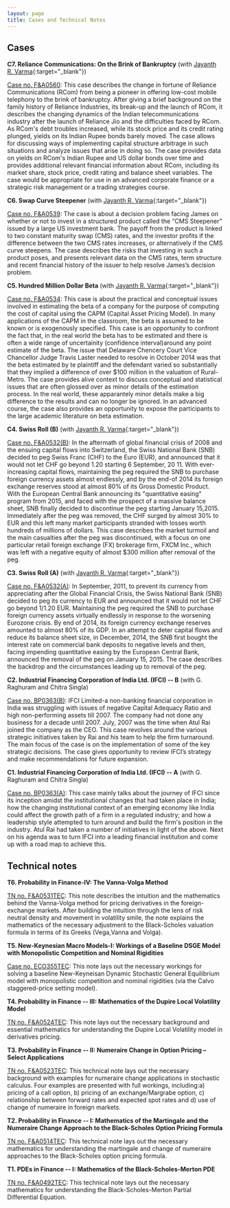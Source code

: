 ```yaml
---
layout: page
title: Cases and Technical Notes
---
```


## Cases 

**C7. Reliance Communications: On the Brink of Bankruptcy** (with [Jayanth
R. Varma](https://www.jrvarma.in/){:target="_blank"})  

[Case no.
F&A0560](https://cases.iima.ac.in/index.php/reliance-communications-on-the-brink-of-bankruptcy.html):
This case describes the change in fortune of Reliance Communications (RCom) from
being a pioneer in offering low-cost mobile telephony to the brink of
bankruptcy. After giving a brief background on the family history of Reliance
Industries, its break-up and the launch of RCom, it describes the changing
dynamics of the Indian telecommunications industry after the launch of Reliance
Jio and the difficulties faced by RCom. As RCom's debt troubles increased, while
its stock price and its credit rating plunged, yields on its Indian Rupee bonds
barely moved. The case allows for discussing ways of implementing capital
structure arbitrage in such situations and analyze issues that arise in doing
so. The case provides data on yields on RCom's Indian Rupee and US dollar bonds
over time and provides additional relevant financial information about RCom,
including its market share, stock price, credit rating and balance sheet
variables. The case would be appropriate for use in an advanced corporate
finance or a strategic risk management or a trading strategies course.  

**C6. Swap Curve Steepener** (with [Jayanth R. Varma](https://www.jrvarma.in/){:target="_blank"})  

[Case no.
F&A0539](https://cases.iima.ac.in/index.php/swap-curve-steepener.html): The case
is about a decision problem facing James on whether or not to invest in a
structured product called the “CMS Steepener” issued by a large US investment
bank. The payoff from the product is linked to two constant maturity swap (CMS)
rates, and the investor profits if the difference between the two CMS rates
increases, or alternatively if the CMS curve steepens. The case describes the
risks that investing in such a product poses, and presents relevant data on the
CMS rates, term structure and recent financial history of the issuer to help
resolve James’s decision problem.  

**C5. Hundred Million Dollar Beta** (with [Jayanth R. Varma](https://www.jrvarma.in/){:target="_blank"})  

[Case
no. F&A0534](https://cases.iima.ac.in/index.php/hundred-million-dollar-beta.html):
This case is about the practical and conceptual issues involved in estimating
the beta of a company for the purpose of computing the cost of capital using the
CAPM (Capital Asset Pricing Model). In many applications of the CAPM in the
classroom, the beta is assumed to be known or is exogenously specified. This
case is an opportunity to confront the fact that, in the real world the beta has
to be estimated and there is often a wide range of uncertainity (confidence
interval)around any point estimate of the beta. The issue that Delaware Chencery
Court Vice Chancellor Judge Travis Laster needed to resolve in October 2014 was
that the beta estimated by te plaintiff and the defendant varied so
substantially that they implied a difference of over $100 million in the
valuation of Rural-Metro. The case provides alive context to discuss conceptual
and statistical issues that are often glossed over as minor details of the
estimation process. In the real world, these apparantely minor details make a
big difference to the results and can no longer be ignored. In an advanced
course, the case also provides an opportunity to expose the participants to the
large academic literature on beta estimation.  

**C4. Swiss Roll (B)** (with [Jayanth R. Varma](https://www.jrvarma.in/){:target="_blank"})  

[Case no. F&A0532(B)](https://cases.iima.ac.in/index.php/swiss-roll-b.html): In
the aftermath of global financial crisis of 2008 and the ensuing capital flows
into Switzerland, the Swiss National Bank (SNB) decided to peg Swiss Franc (CHF)
to the Euro (EUR), and announced that it would not let CHF go beyond 1.20
starting 6 September, 20 11. With ever-increasing capital flows, maintaining the
peg required the SNB to purchase foreign currency assets almost endlessly, and
by the end-of 2014 its foreign exchange reserves stood at almost 80% of its
Gross Domestic Product. With the European Central Bank announcing its
"quantitative easing" program from 2015, and faced with the prospect of a
massive balance sheet, SNB finally decided to discontinue the peg starting
January 15,2015. lmmediately after the peg was removed, the CHF surged by almost
30% to EUR and this left many market participants stranded with losses worth
hundreds of millions of dollars. This case describes the market turmoil and the
main casualties after the peg was discontinued, with a focus on one particular
retail foreign exchange (FX) brokerage firm, FXCM Inc., which was left with a
negative equity of almost $300 million after removal of the peg.  
 
**C3. Swiss Roll (A)** (with [Jayanth R. Varma](https://www.jrvarma.in/){:target="_blank"})  

[Case no. F&A0532(A)](https://cases.iima.ac.in/index.php/swiss-roll-a.html): In
September, 2011, to prevent its currency from appreciating after the Global
Financial Crisis, the Swiss National Bank (SNB) decided to peg its currency to
EUR and announced that it would not let CHF go beyond 1/1.20 EUR. Maintaining
the peg required the SNB to purchase foreign currency assets virtually endlessly
in response to the worsening Eurozone crisis. By end of 2014, its foreign
currency exchange reserves amounted to almost 80% of its GDP. In an attempt to
deter capital flows and reduce its balance sheet size, in December, 2014, the
SNB first bought the interest rate on commercial bank deposits to negative
levels and then, facing impending quantitative easing by the European Central
Bank, announced the removal of the peg on January 15, 2015. The case describes
the backdrop and the circumstances leading up to removal of the peg.  

**C2. Industrial Financing Corporation of India Ltd. (IFCI) -- B** (with G. Raghuram and Chitra Singla)  

[Case no. BP0363(B)](https://cases.iima.ac.in/index.php/ifci-limited-b.html):
IFCI Limited-a non-banking financial corporation in India was struggling with
issues of negative Capital Adequacy Ratio and high non-performing assets
till 2007. The company had not done any business for a decade until 2007. July,
2007 was the time when Atul Rai joined the company as the CEO. This case
revolves around the various strategic initiatives taken by Rai and his team to
help the firm turnaround. The main focus of the case is on the implementation of
some of the key strategic decisions. The case gives opportunity to review IFCI’s
strategy and make recommendations for future expansion.  

**C1. Industrial Financing Corporation of India Ltd. (IFCI) -- A** (with G. Raghuram and Chitra Singla)  

[Case no. BP0363(A)](https://cases.iima.ac.in/index.php/ifci-limited-a.html):
This case mainly talks about the journey of IFCI since its inception amidst the
institutional changes that had taken place in India; how the changing
institutional context of an emerging economy like India could affect the growth
path of a firm in a regulated industry; and how a leadership style attempted to
turn around and build the firm's position in the industry. Atul Rai had taken a
number of initiatives in light of the above. Next on his agenda was to turn IFCI
into a leading financial institution and come up with a road map to achieve
this.  

## Technical notes

**T6. Probability in Finance-IV: The Vanna-Volga Method**  

[TN no.
F&A0531TEC](https://cases.iima.ac.in/index.php/probability-in-finance-iv-the-vanna-volga-method.html):
This note describes the intuition and the mathematics behind the Vanna-Volga
method for pricing derivatives in the foreign-exchange markets. After building
the intuition through the lens of risk neutral density and movement in
volatility smile, the note explains the mathematics of the necessary adjustment
to the Black-Scholes valuation formula in terms of its Greeks (Vega,Vanna and
Volga).  

**T5. New-Keynesian Macro Models-I: Workings of a Baseline DSGE Model with Monopolistic Competition and Nominal Rigidities**  

[Case no.
ECO355TEC](https://cases.iima.ac.in/index.php/reliance-communications-on-the-brink-of-bankruptcy.html):
This note lays out the necessary workings for solving a baseline New-Keyneisan
Dynamic Stochastic General Equilibrium model with monopolistic competition and
nominal rigidities (via the Calvo staggered-price setting model).  

**T4. Probability in Finance -- III: Mathematics of the Dupire Local Volatility Model**  

[TN no.
F&A0524TEC](https://cases.iima.ac.in/index.php/probability-in-finance-iii-mathematics-of-the-dupire-local-volatility-model.html):
This note lays out the necessary background and essential mathematics for
understanding the Dupire Local Volatility model in derivatives pricing.  

**T3. Probability in Finance -- II: Numeraire Change in Option Pricing – Select
Applications**  

[TN no.
F&A0523TEC](https://cases.iima.ac.in/index.php/probability-in-finance-ii-numeraire-change-in-option-pricing-select-applications.html):
This technical note lays out the necessary background with examples for
numeraire change applications in stochastic calculus. Four examples are
presented with full workings, including:a) pricing of a call option, b) pricing
of an exchange/Margrabe option, c) relationship between forward rates and
expected spot rates and d) use of change of numeraire in foreign markets.  

**T2. Probability in Finance -- I: Mathematics of the Martingale and the
Numeraire Change Approach to the Black-Scholes Option Pricing Formula**  

[TN no.
F&A0514TEC](https://cases.iima.ac.in/index.php/probability-in-finance-i-mathematics-of-the-martingale-and-the-numeraire-change-approach-to-the-black-scholes-option-pricing-formula.html):
This technical note lays out the necessary mathematics for understanding the
martingale and change of numeraire approaches to the Black-Scholes option
pricing formula.  

**T1. PDEs in Finance -- I: Mathematics of the Black-Scholes-Merton PDE**  

[TN no.
F&A0492TEC](https://cases.iima.ac.in/index.php/pdes-in-finance-i-mathematics-of-the-black-scholes-merton-pde.html):
This technical note lays out the necessary mathematics for understanding the
Black-Scholes-Merton Partial Differential Equation.  


